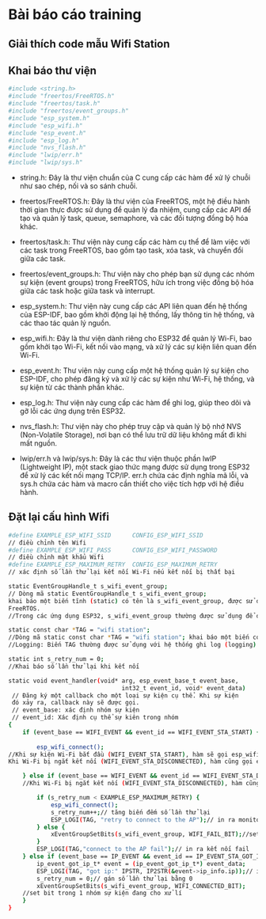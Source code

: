 # Bài báo cáo training




## Giải thích code mẫu Wifi Station
## Khai báo thư viện 
```bash 
#include <string.h>
#include "freertos/FreeRTOS.h"
#include "freertos/task.h"
#include "freertos/event_groups.h"
#include "esp_system.h"
#include "esp_wifi.h"
#include "esp_event.h"
#include "esp_log.h"
#include "nvs_flash.h"
#include "lwip/err.h"
#include "lwip/sys.h"
```
- string.h: Đây là thư viện chuẩn của C cung cấp các hàm để xử lý chuỗi như sao chép, nối và so sánh chuỗi.

- freertos/FreeRTOS.h: Đây là thư viện của FreeRTOS, một hệ điều hành thời gian thực được sử dụng để quản lý đa nhiệm, cung cấp các API để tạo và quản lý task, queue, semaphore, và các đối tượng đồng bộ hóa khác.

- freertos/task.h: Thư viện này cung cấp các hàm cụ thể để làm việc với các task trong FreeRTOS, bao gồm tạo task, xóa task, và chuyển đổi giữa các task.

- freertos/event_groups.h: Thư viện này cho phép bạn sử dụng các nhóm sự kiện (event groups) trong FreeRTOS, hữu ích trong việc đồng bộ hóa giữa các task hoặc giữa task và interrupt.

- esp_system.h: Thư viện này cung cấp các API liên quan đến hệ thống của ESP-IDF, bao gồm khởi động lại hệ thống, lấy thông tin hệ thống, và các thao tác quản lý nguồn.

- esp_wifi.h: Đây là thư viện dành riêng cho ESP32 để quản lý Wi-Fi, bao gồm khởi tạo Wi-Fi, kết nối vào mạng, và xử lý các sự kiện liên quan đến Wi-Fi.

- esp_event.h: Thư viện này cung cấp một hệ thống quản lý sự kiện cho ESP-IDF, cho phép đăng ký và xử lý các sự kiện như Wi-Fi, hệ thống, và sự kiện từ các thành phần khác.

- esp_log.h: Thư viện này cung cấp các hàm để ghi log, giúp theo dõi và gỡ lỗi các ứng dụng trên ESP32.

- nvs_flash.h: Thư viện này cho phép truy cập và quản lý bộ nhớ NVS (Non-Volatile Storage), nơi bạn có thể lưu trữ dữ liệu không mất đi khi mất nguồn.

- lwip/err.h và lwip/sys.h: Đây là các thư viện thuộc phần lwIP (Lightweight IP), một stack giao thức mạng được sử dụng trong ESP32 để xử lý các kết nối mạng TCP/IP. err.h chứa các định nghĩa mã lỗi, và sys.h chứa các hàm và macro cần thiết cho việc tích hợp với hệ điều hành. 

## Đặt lại cấu hình Wifi 
```bash 
#define EXAMPLE_ESP_WIFI_SSID      CONFIG_ESP_WIFI_SSID
// điều chỉnh tên Wifi
#define EXAMPLE_ESP_WIFI_PASS      CONFIG_ESP_WIFI_PASSWORD
// điều chỉnh mật khẩu Wifi
#define EXAMPLE_ESP_MAXIMUM_RETRY  CONFIG_ESP_MAXIMUM_RETRY
// xác định số lần thử lại kết nối Wi-Fi nếu kết nối bị thất bại
```


```bash 
static EventGroupHandle_t s_wifi_event_group;
// Dòng mã static EventGroupHandle_t s_wifi_event_group; 
khai báo một biến tĩnh (static) có tên là s_wifi_event_group, được sử dụng để lưu trữ handle của một event group trong 
FreeRTOS.
//Trong các ứng dụng ESP32, s_wifi_event_group thường được sử dụng để đồng bộ hóa các sự kiện liên quan đến Wi-Fi, như kết nối hoặc ngắt kết nối, chờ IP được gán từ DHCP, v.v. Các bit trong event group có thể được dùng để theo dõi trạng thái của các sự kiện này.

``` 

```bash 
static const char *TAG = "wifi station";
//Dòng mã static const char *TAG = "wifi station"; khai báo một biến con trỏ chuỗi TAG với giá trị là "wifi station".
//Logging: Biến TAG thường được sử dụng với hệ thống ghi log (logging) trong ESP-IDF. ESP-IDF cung cấp một số hàm logging như ESP_LOGI, ESP_LOGW, ESP_LOGE, v.v. để in thông tin, cảnh báo, và lỗi. Biến TAG được truyền vào các hàm này để cho biết nguồn gốc của thông điệp log, giúp dễ dàng theo dõi và gỡ lỗi.
```
```bash 
static int s_retry_num = 0; 
//Khai báo số lần thử lại khi kết nối
```

```bash 
static void event_handler(void* arg, esp_event_base_t event_base,
                                int32_t event_id, void* event_data)
 // Đăng ký một callback cho một loại sự kiện cụ thể. Khi sự kiện
 đó xảy ra, callback này sẽ được gọi.   
 // event_base: xác định nhóm sự kiện
 // event_id: Xác định cụ thể sự kiên trong nhóm                              
{
    if (event_base == WIFI_EVENT && event_id == WIFI_EVENT_STA_START) {
    
        esp_wifi_connect();
//Khi sự kiện Wi-Fi bắt đầu (WIFI_EVENT_STA_START), hàm sẽ gọi esp_wifi_connect() để kết nối vào Access Point.
Khi Wi-Fi bị ngắt kết nối (WIFI_EVENT_STA_DISCONNECTED), hàm cũng gọi esp_wifi_connect() để tự động thử kết nối lại.

    } else if (event_base == WIFI_EVENT && event_id == WIFI_EVENT_STA_DISCONNECTED) {
    //Khi Wi-Fi bị ngắt kết nối (WIFI_EVENT_STA_DISCONNECTED), hàm cũng gọi esp_wifi_connect() để tự động thử kết nối lại.

        if (s_retry_num < EXAMPLE_ESP_MAXIMUM_RETRY) {
            esp_wifi_connect();
            s_retry_num++;// tăng biến đếm số lần thử lại
            ESP_LOGI(TAG, "retry to connect to the AP");// in ra monitor
        } else {
            xEventGroupSetBits(s_wifi_event_group, WIFI_FAIL_BIT);//set bit trong 1 nhóm sự kiện đang cho xử lí  
        }
        ESP_LOGI(TAG,"connect to the AP fail");// in ra kết nối fail
    } else if (event_base == IP_EVENT && event_id == IP_EVENT_STA_GOT_IP) {// Nếu kết nối được 
        ip_event_got_ip_t* event = (ip_event_got_ip_t*) event_data;
        ESP_LOGI(TAG, "got ip:" IPSTR, IP2STR(&event->ip_info.ip));// in ra IP
        s_retry_num = 0;// gán số lần thử lại bằng 0
        xEventGroupSetBits(s_wifi_event_group, WIFI_CONNECTED_BIT);
    //set bit trong 1 nhóm sự kiện đang cho xử lí
    }
}
```
